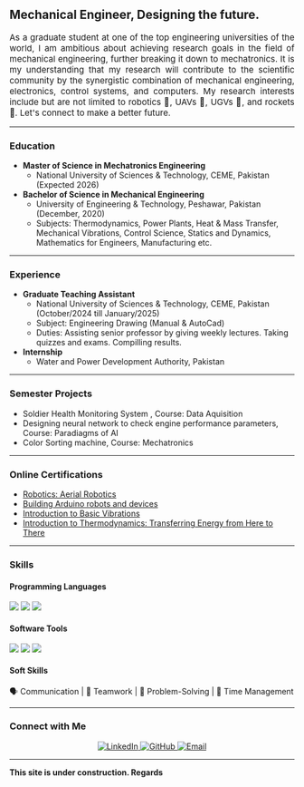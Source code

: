 ## Mechanical Engineer, Designing the future. 
<p style="text-align: justify; font-size: 15px;"> 
    As a graduate student at one of the top engineering universities of the world, I am ambitious about achieving research goals in the field of mechanical engineering, further breaking it down to mechatronics. It is my understanding that my research will contribute to the scientific community by the synergistic combination of mechanical engineering, electronics, control systems, and computers. My research interests include but are not limited to robotics 🤖, UAVs 🚁, UGVs 🚕, and rockets 🚀. Let's connect to make a better future.
</p>

---

### Education

* **Master of Science in Mechatronics Engineering**
   * National University of Sciences & Technology, CEME, Pakistan (Expected 2026) 
* **Bachelor of Science in Mechanical Engineering**
   * University of Engineering & Technology, Peshawar, Pakistan (December, 2020)
   * Subjects: Thermodynamics, Power Plants, Heat & Mass Transfer, Mechanical Vibrations, Control Science, Statics and Dynamics, Mathematics for Engineers, Manufacturing etc.

---

### Experience
* **Graduate Teaching Assistant**
   * National University of Sciences & Technology, CEME, Pakistan (October/2024 till January/2025)
   * Subject: Engineering Drawing (Manual & AutoCad)
   * Duties: Assisting senior professor by giving weekly lectures. Taking quizzes and exams. Compilling results. 
* **Internship**
   * Water and Power Development Authority, Pakistan

---

### Semester Projects
* Soldier Health Monitoring System , Course: Data Aquisition
* Designing neural network to check engine performance parameters, Course: Paradiagms of AI
* Color Sorting machine, Course: Mechatronics

---

### Online Certifications
   * <a href="https://coursera.org/share/1548a5db43b5dfc3d467dc6e15a93738" target="_blank">Robotics: Aerial Robotics</a>
   * <a href="https://coursera.org/share/f35bdc3a1ba27222f69fe7f41cd3181b" target="_blank">Building Arduino robots and devices</a>
   * <a href="https://coursera.org/share/2430c79047a199cd0b65b8e969d4364f" target="_blank">Introduction to Basic Vibrations</a>
   * <a href="https://coursera.org/share/aeff7b3f84e79429d0c96d3eb925374c" target="_blank">Introduction to Thermodynamics: Transferring Energy from Here to There</a>

---

### Skills

#### **Programming Languages**
<p>
  <img src="https://img.shields.io/badge/Python-3776AB?logo=python&logoColor=white&style=for-the-badge" />
  <img src="https://img.shields.io/badge/C++-00599C?logo=cplusplus&logoColor=white&style=for-the-badge" />
  <img src="https://img.shields.io/badge/MATLAB-0076A8?logo=mathworks&logoColor=white&style=for-the-badge" />
</p>

#### **Software Tools**
<p>
  <img src="https://img.shields.io/badge/AutoCAD-D92228?logo=autodesk&logoColor=white&style=for-the-badge" />
  <img src="https://img.shields.io/badge/SolidWorks-FF0000?style=for-the-badge&logo=solidworks&logoColor=white" />
  <img src="https://img.shields.io/badge/MS Office-217346?logo=microsoft-office&logoColor=white&style=for-the-badge" />
</p>

#### **Soft Skills**
<p>
  🗣️ Communication | 🤝 Teamwork | 🌟 Problem-Solving | 📅 Time Management
</p>

---

### Connect with Me

<p align="center">
  <a href="https://www.linkedin.com/in/hamzaceme" target="_blank">
    <img src="https://img.shields.io/badge/LinkedIn-0077B5?logo=linkedin&logoColor=white&style=for-the-badge" alt="LinkedIn">
  </a>
  <a href="https://github.com/hamzaceme" target="_blank">
    <img src="https://img.shields.io/badge/GitHub-181717?logo=github&logoColor=white&style=for-the-badge" alt="GitHub">
  </a>
  <a href="mailto:mhamzakhan96@outlook.com" target="_blank">
    <img src="https://img.shields.io/badge/Email-EA4335?logo=gmail&logoColor=white&style=for-the-badge" alt="Email">
  </a>
</p>
<hr>

**This site is under construction. Regards**
